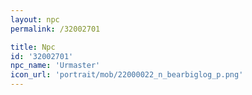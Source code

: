 ```yaml
---
layout: npc
permalink: /32002701

title: Npc
id: '32002701'
npc_name: 'Urmaster'
icon_url: 'portrait/mob/22000022_n_bearbiglog_p.png'
---
```

